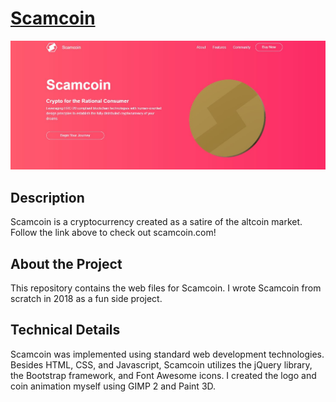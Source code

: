# [Scamcoin](scamcoinico.com)


<p align="center">

  <img src="https://github.com/abewheel/Scamcoin/blob/master/scamcoinss.jpg" alt="Website screenshot"/>

</p>



## Description


Scamcoin is a cryptocurrency created as a satire of the altcoin market. Follow the link above to check out scamcoin.com!

## About the Project


This repository contains the web files for Scamcoin. I wrote Scamcoin from scratch in 2018 as a fun side project.


## Technical Details


Scamcoin was implemented using standard web development technologies. Besides HTML, CSS, and Javascript, Scamcoin utilizes the jQuery library, the Bootstrap framework, and Font Awesome icons. I created the logo and coin animation myself using GIMP 2 and Paint 3D.